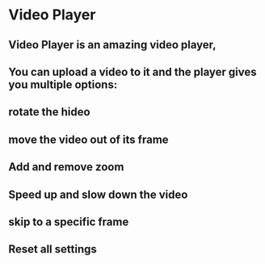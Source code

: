 # Video Player
## Video Player is an amazing video player,
## You can upload a video to it and the player gives you multiple options:
## rotate the hideo
## move the video out of its frame
## Add and remove zoom
## Speed up and slow down the video
## skip to a specific frame
## Reset all settings
